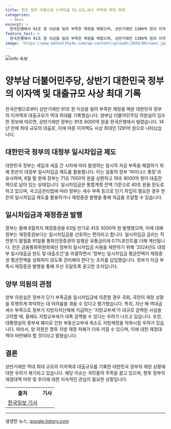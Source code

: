 ```yaml
---
title: 한은 정부 마통으로 누적대출 91.6조…세수 부족에 역대 최대
categories:
  - News
excerpt: >
  한국은행에서 91조 원 이상을 빌려 부족한 재정을 메웠으며, 상반기에만 1300억 원의 이자액을 지불함. 이는 역대 최대 규모로, 작년보다 더 큰 규모의 일시차입금이 발생했음. 이로 인해 정부는 한은에 총 91조 6000억 원을 빌렸고, 이에 대한 이자액은 1291억 원으로 역대 최대 규모임. 이러한 대정부 일시차입금은 재정 부족을 메우기 위한 수단으로 활용되며, 현재 19조 9000억 원의 대출잔액이 남아 있음. 지방교부세의 감액 우려도 나오고 있음.
feature_text: >
  한국은행에서 91조 원 이상을 빌려 부족한 재정을 메웠으며, 상반기에만 1300억 원의 이자액을 지불함. 이는 역대 최대 규모로, 작년보다 더 큰 규모의 일시차입금이 발생했음. 이로 인해 정부는 한은에 총 91조 6000억 원을 빌렸고, 이에 대한 이자액은 1291억 원으로 역대 최대 규모임. 이러한 대정부 일시차입금은 재정 부족을 메우기 위한 수단으로 활용되며, 현재 19조 9000억 원의 대출잔액이 남아 있음. 지방교부세의 감액 우려도 나오고 있음.
image: 'https://www.behealthy4u.com/wp-content/uploads/2024/06/news.jpg'
---
```


<p><img src="https://www.behealthy4u.com/wp-content/uploads/2024/06/news.jpg" alt="info 속보" /></p>

<h1>양부남 더불어민주당, 상반기 대한민국 정부의 이자액 및 대출규모 사상 최대 기록</h1>

<p>한국은행으로부터 상반기에만 91조 원 이상을 빌려 부족한 재정을 메운 대한민국 정부의 이자액과 대출규모가 역대 최대를 기록했습니다. 양부남 더불어민주당 의원실이 입수한 정보에 따르면, 상반기에만 정부는 91조 6000억 원을 한국은행에서 빌렸습니다. 14년 만에 최대 규모의 대출로, 이에 따른 이자액도 사상 최대인 1291억 원으로 나타났습니다.</p>

<h2>대한민국 정부의 대정부 일시차입금 제도</h2>

<p data-ke-size="size16">대한민국 정부는 세입과 세출 간 시차에 따라 발생하는 일시적 자금 부족을 해결하기 위해 한은의 대정부 일시차입금 제도를 활용합니다. 이는 일종의 정부 '마이너스 통장'과 유사하며, 6월 말 현재 정부는 71조 7000억 원을 상환하고 19조 9000억 원이 대출잔액으로 남아 있는 상태입니다. 일시차입금은 통합계정 잔액 기준으로 40조 원을 한도로 하고 있으며, 국고금관리법에 따라 정부는 세수 부족 등으로 단기 차입이 필요한 경우 한은의 일시차입금 제도를 활용하거나 재정증권 발행을 통해 자금을 조달할 수 있습니다.</p>

<h2>일시차입금과 재정증권 발행</h2>

<p data-ke-size="size16">정부는 올해 6월까지 재정증권을 63일 만기로 41조 5000억 원 발행했으며, 이에 대해 정부는 재정증권보다는 일시차입금을 선호하는 편이라고 합니다. 일시차입금 금리는 직전분기 말월중 91일물 통화안정증권의 일평균 유통금리에 0.1%포인트를 더해 계산됩니다. 한은 금융통화위원회에선 정부의 일시차입금 사용을 제한하기 위해 '2024년도 대정부 일시대출금 한도 및 대출조건'을 의결하면서 '정부는 일시차입금 평균잔액이 재정증권 평균잔액을 상회하지 않도록 관리해야 한다'는 조치를 삽입했습니다. 정부가 자금 부족시 재정증권 발행을 통해 우선 조달토록 권고한 조치입니다.</p>

<h2>양부 의원의 관점</h2>

<p data-ke-size="size16">양부 의원실은 정부가 단기 부족금을 일시차입금에 의존할 경우 국회, 국민이 재정 상황을 투명하게 파악하는 데 어려움을 겪을 수 있다고 평가했습니다. 특히, 지난 해 역대급 세수 부족으로 정부가 지방자치단체에 지급하는 '지방교부세'가 대규모 감액된 사실을 고려할 때, 올해도 지방교부세가 대폭 감액될 수 있다는 우려가 나오고 있습니다. 또한, 대통령실의 종부세 폐지로 인한 부동산교부세 축소도 지방재정을 악화시킬 우려가 있습니다. 따라서, 양 의원은 향후 지방 재정 피해가 더욱 커질 수 있으며, 이에 대한 재정대책이 마련돼야 할 것이라고 밝혔습니다.</p>

<h2>결론</h2>

<p data-ke-size="size16">상반기에만 역대 최대 규모의 이자액과 대출규모를 기록한 대한민국 정부의 재정 상황에 대한 우려가 제기되고 있습니다. 해당 이슈는 국민들의 주목을 끌고 있으며, 향후 정부의 재정대책 마련 및 추이에 대한 지속적인 관심이 필요한 상황입니다.</p>

<table>
  <tr>
    <th>출처</th>
    <th>기사</th>
  </tr>
  <tr>
    <td style="text-align: center; height: 17px;"><a href="https://www.hankookilbo.com/News/Read/A2021070816250005264?did=NA" target="_blank" rel="nofollow">한국일보 기사</a></td>
  </tr>
</table>

<hr>
생생한 뉴스, <a href="https://qoogle.tistory.com" rel="dofollow">qoogle.tistory.com</a>


